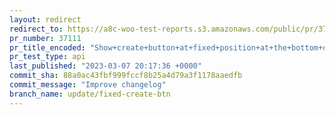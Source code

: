 ```yaml
---
layout: redirect
redirect_to: https://a8c-woo-test-reports.s3.amazonaws.com/public/pr/37111/api/index.html
pr_number: 37111
pr_title_encoded: "Show+create+button+at+fixed+position+at+the+bottom+of+the+dropdown+list"
pr_test_type: api
last_published: "2023-03-07 20:17:36 +0000"
commit_sha: 88a0ac43fbf999fccf8b25a4d79a3f1178aaedfb
commit_message: "Improve changelog"
branch_name: update/fixed-create-btn
---
```

